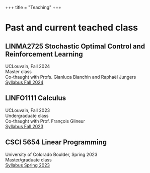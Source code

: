 +++
title = "Teaching"
+++

# Past and current teached class

## LINMA2725 Stochastic Optimal Control and Reinforcement Learning

UCLouvain, Fall 2024\
Master class\
Co-thaught with Profs. Gianluca Bianchin and Raphaël Jungers\
[Syllabus Fall 2024](/linma2725/)

## LINFO1111 Calculus

UCLouvain, Fall 2023\
Undergraduate class\
Co-thaught with Prof. François Glineur\
[Syllabus Fall 2023](/linfo1111/)

## CSCI 5654 Linear Programming

University of Colorado Boulder, Spring 2023\
Master/graduate class\
[Syllabus Spring 2023](/csci5654/)